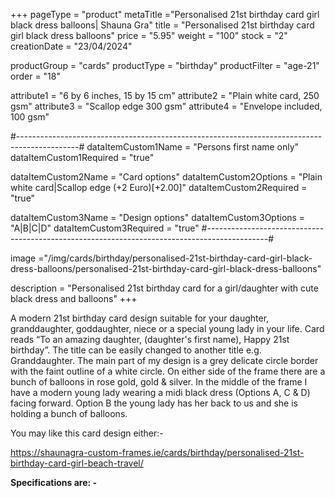 +++
pageType = "product"
metaTitle ="Personalised 21st birthday card girl black dress balloons| Shauna Gra"
title = "Personalised 21st birthday card girl black dress balloons"
price = "5.95"
weight = "100"
stock = "2"
creationDate = "23/04/2024"

productGroup = "cards"
productType = "birthday"
productFilter = "age-21"
order = "18"

attribute1 = "6 by 6 inches, 15 by 15 cm" 
attribute2 = "Plain white card, 250 gsm"
attribute3 = "Scallop edge 300 gsm"
attribute4 = "Envelope included, 100 gsm"

#---------------------------------------------------------------------------------------------#
dataItemCustom1Name = "Persons first name only"
dataItemCustom1Required = "true"

dataItemCustom2Name = "Card options"
dataItemCustom2Options = "Plain white card|Scallop edge (+2 Euro)[+2.00]"
dataItemCustom2Required = "true"

dataItemCustom3Name = "Design options"
dataItemCustom3Options = "A|B|C|D"
dataItemCustom3Required = "true"
#---------------------------------------------------------------------------------------------#

image ="/img/cards/birthday/personalised-21st-birthday-card-girl-black-dress-balloons/personalised-21st-birthday-card-girl-black-dress-balloons"

description = "Personalised 21st birthday card for a girl/daughter with cute black dress and balloons"
+++

A modern 21st birthday card design suitable for your daughter, granddaughter, goddaughter, niece or a special young lady in your life. Card reads “To an amazing daughter, (daughter's first name), Happy 21st birthday”. The title can be easily changed to another title e.g. Granddaughter. The main part of my design is a grey delicate circle border with the faint outline of a white circle. On either side of the frame there are a bunch of balloons in rose gold, gold & silver. In the middle of the frame I have a modern young lady wearing a midi black dress (Options A, C & D) facing forward. Option B the young lady has her back to us and she is holding a bunch of balloons.

You may like this card design either:-

https://shaunagra-custom-frames.ie/cards/birthday/personalised-21st-birthday-card-girl-beach-travel/

**Specifications are: -**
